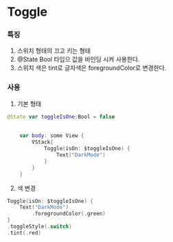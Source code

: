 # Toggle

### 특징
1. 스위치 형태의 끄고 키는 형태
2. @State Bool 타입으 값을 바인딩 시켜 사용한다.
3. 스위치 색은 tint로 글자색은 foregroundColor로 변경한다.

### 사용 
1. 기본 형태

```swift
@State var toggleIsOne:Bool = false
    
    
    var body: some View {
        VStack{
            Toggle(isOn: $toggleIsOne) {
                Text("DarkMode")
            }
        }
    }

```


2. 색 변경

```swift
Toggle(isOn: $toggleIsOne) {
    Text("DarkMode")
        .foregroundColor(.green)
}
.toggleStyle(.switch)
.tint(.red)

```


